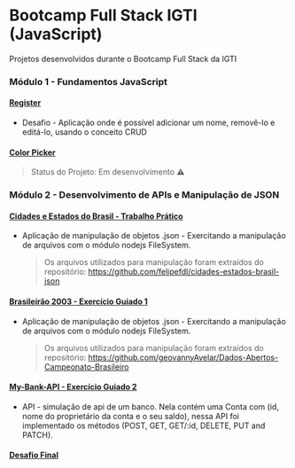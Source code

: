 # Bootcamp Full Stack IGTI (JavaScript)

Projetos desenvolvidos durante o Bootcamp Full Stack da IGTI

<!-- módulo 1 -->

### Módulo 1 - Fundamentos JavaScript

#### [Register](https://jguilhermecoelho.github.io/Bootcamp-Full-Stack-IGTI/modulo1/register/)

- Desafio - Aplicação onde é possível adicionar um nome, removê-lo e editá-lo, usando o conceito CRUD

#### [Color Picker](#)

> Status do Projeto: Em desenvolvimento :warning:

<!-- modulo 1 -->

<!-- módulo 2 -->

### Módulo 2 - Desenvolvimento de APIs e Manipulação de JSON

#### [Cidades e Estados do Brasil - Trabalho Prático](https://github.com/JGuilhermeCoelho/Bootcamp-Full-Stack-IGTI/tree/master/modulo2/cities-and-states-of-brazil)

- Aplicação de manipulação de objetos .json - Exercitando a manipulação de arquivos com o módulo nodejs FileSystem.
  > Os arquivos utilizados para manipulação foram extraídos do repositório: https://github.com/felipefdl/cidades-estados-brasil-json

#### [Brasileirão 2003 - Exercício Guiado 1](https://github.com/JGuilhermeCoelho/Bootcamp-Full-Stack-IGTI/tree/master/modulo2/brasileirao2003)

- Aplicação de manipulação de objetos .json - Exercitando a manipulação de arquivos com o módulo nodejs FileSystem.
  > Os arquivos utilizados para manipulação foram extraídos do repositório: https://github.com/geovannyAvelar/Dados-Abertos-Campeonato-Brasileiro

#### [My-Bank-API - Exercício Guiado 2](https://github.com/JGuilhermeCoelho/Bootcamp-Full-Stack-IGTI/tree/master/modulo2/my-bank-api)

- API - simulação de api de um banco. Nela contém uma Conta com (id, nome do proprietário da conta e o seu saldo), nessa API foi implementado os métodos (POST, GET, GET/:id, DELETE, PUT and PATCH).

#### [Desafio Final](#)

<!-- modulo 2 -->

